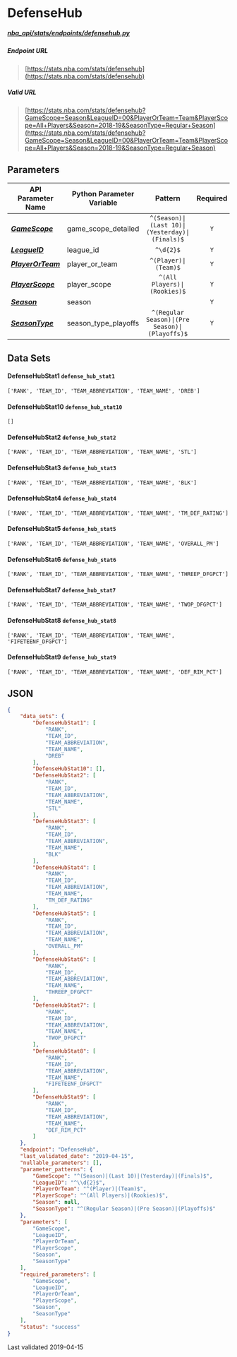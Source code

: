 # DefenseHub
##### [nba_api/stats/endpoints/defensehub.py](https://github.com/swar/nba_api/blob/master/nba_api/stats/endpoints/defensehub.py)

##### Endpoint URL
>[https://stats.nba.com/stats/defensehub](https://stats.nba.com/stats/defensehub)

##### Valid URL
>[https://stats.nba.com/stats/defensehub?GameScope=Season&LeagueID=00&PlayerOrTeam=Team&PlayerScope=All+Players&Season=2018-19&SeasonType=Regular+Season](https://stats.nba.com/stats/defensehub?GameScope=Season&LeagueID=00&PlayerOrTeam=Team&PlayerScope=All+Players&Season=2018-19&SeasonType=Regular+Season)

## Parameters
API Parameter Name | Python Parameter Variable | Pattern | Required | Nullable
------------ | ------------ | :-----------: | :---: | :---:
[_**GameScope**_](https://github.com/swar/nba_api/blob/master/docs/nba_api/stats/library/parameters.md#GameScope) | game_scope_detailed | `^(Season)\|(Last 10)\|(Yesterday)\|(Finals)$` | `Y` |  | 
[_**LeagueID**_](https://github.com/swar/nba_api/blob/master/docs/nba_api/stats/library/parameters.md#LeagueID) | league_id | `^\d{2}$` | `Y` |  | 
[_**PlayerOrTeam**_](https://github.com/swar/nba_api/blob/master/docs/nba_api/stats/library/parameters.md#PlayerOrTeam) | player_or_team | `^(Player)\|(Team)$` | `Y` |  | 
[_**PlayerScope**_](https://github.com/swar/nba_api/blob/master/docs/nba_api/stats/library/parameters.md#PlayerScope) | player_scope | `^(All Players)\|(Rookies)$` | `Y` |  | 
[_**Season**_](https://github.com/swar/nba_api/blob/master/docs/nba_api/stats/library/parameters.md#Season) | season |  | `Y` |  | 
[_**SeasonType**_](https://github.com/swar/nba_api/blob/master/docs/nba_api/stats/library/parameters.md#SeasonType) | season_type_playoffs | `^(Regular Season)\|(Pre Season)\|(Playoffs)$` | `Y` |  | 

## Data Sets
#### DefenseHubStat1 `defense_hub_stat1`
```text
['RANK', 'TEAM_ID', 'TEAM_ABBREVIATION', 'TEAM_NAME', 'DREB']
```

#### DefenseHubStat10 `defense_hub_stat10`
```text
[]
```

#### DefenseHubStat2 `defense_hub_stat2`
```text
['RANK', 'TEAM_ID', 'TEAM_ABBREVIATION', 'TEAM_NAME', 'STL']
```

#### DefenseHubStat3 `defense_hub_stat3`
```text
['RANK', 'TEAM_ID', 'TEAM_ABBREVIATION', 'TEAM_NAME', 'BLK']
```

#### DefenseHubStat4 `defense_hub_stat4`
```text
['RANK', 'TEAM_ID', 'TEAM_ABBREVIATION', 'TEAM_NAME', 'TM_DEF_RATING']
```

#### DefenseHubStat5 `defense_hub_stat5`
```text
['RANK', 'TEAM_ID', 'TEAM_ABBREVIATION', 'TEAM_NAME', 'OVERALL_PM']
```

#### DefenseHubStat6 `defense_hub_stat6`
```text
['RANK', 'TEAM_ID', 'TEAM_ABBREVIATION', 'TEAM_NAME', 'THREEP_DFGPCT']
```

#### DefenseHubStat7 `defense_hub_stat7`
```text
['RANK', 'TEAM_ID', 'TEAM_ABBREVIATION', 'TEAM_NAME', 'TWOP_DFGPCT']
```

#### DefenseHubStat8 `defense_hub_stat8`
```text
['RANK', 'TEAM_ID', 'TEAM_ABBREVIATION', 'TEAM_NAME', 'FIFETEENF_DFGPCT']
```

#### DefenseHubStat9 `defense_hub_stat9`
```text
['RANK', 'TEAM_ID', 'TEAM_ABBREVIATION', 'TEAM_NAME', 'DEF_RIM_PCT']
```


## JSON
```json
{
    "data_sets": {
        "DefenseHubStat1": [
            "RANK",
            "TEAM_ID",
            "TEAM_ABBREVIATION",
            "TEAM_NAME",
            "DREB"
        ],
        "DefenseHubStat10": [],
        "DefenseHubStat2": [
            "RANK",
            "TEAM_ID",
            "TEAM_ABBREVIATION",
            "TEAM_NAME",
            "STL"
        ],
        "DefenseHubStat3": [
            "RANK",
            "TEAM_ID",
            "TEAM_ABBREVIATION",
            "TEAM_NAME",
            "BLK"
        ],
        "DefenseHubStat4": [
            "RANK",
            "TEAM_ID",
            "TEAM_ABBREVIATION",
            "TEAM_NAME",
            "TM_DEF_RATING"
        ],
        "DefenseHubStat5": [
            "RANK",
            "TEAM_ID",
            "TEAM_ABBREVIATION",
            "TEAM_NAME",
            "OVERALL_PM"
        ],
        "DefenseHubStat6": [
            "RANK",
            "TEAM_ID",
            "TEAM_ABBREVIATION",
            "TEAM_NAME",
            "THREEP_DFGPCT"
        ],
        "DefenseHubStat7": [
            "RANK",
            "TEAM_ID",
            "TEAM_ABBREVIATION",
            "TEAM_NAME",
            "TWOP_DFGPCT"
        ],
        "DefenseHubStat8": [
            "RANK",
            "TEAM_ID",
            "TEAM_ABBREVIATION",
            "TEAM_NAME",
            "FIFETEENF_DFGPCT"
        ],
        "DefenseHubStat9": [
            "RANK",
            "TEAM_ID",
            "TEAM_ABBREVIATION",
            "TEAM_NAME",
            "DEF_RIM_PCT"
        ]
    },
    "endpoint": "DefenseHub",
    "last_validated_date": "2019-04-15",
    "nullable_parameters": [],
    "parameter_patterns": {
        "GameScope": "^(Season)|(Last 10)|(Yesterday)|(Finals)$",
        "LeagueID": "^\\d{2}$",
        "PlayerOrTeam": "^(Player)|(Team)$",
        "PlayerScope": "^(All Players)|(Rookies)$",
        "Season": null,
        "SeasonType": "^(Regular Season)|(Pre Season)|(Playoffs)$"
    },
    "parameters": [
        "GameScope",
        "LeagueID",
        "PlayerOrTeam",
        "PlayerScope",
        "Season",
        "SeasonType"
    ],
    "required_parameters": [
        "GameScope",
        "LeagueID",
        "PlayerOrTeam",
        "PlayerScope",
        "Season",
        "SeasonType"
    ],
    "status": "success"
}
```

Last validated 2019-04-15